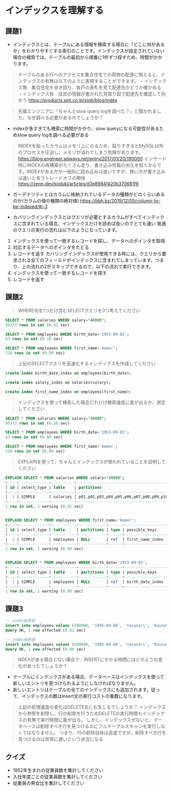 # インデックスを理解する
## 課題1
- インデックスとは、テーブルにある情報を検索する場合に「どこに何があるか」をわかりやすくする索引のことです。インデックスが設定されていない場合の検索では、テーブルの最初から順番に1件ずつ探すため、時間がかかります。
> テーブルのある行へのアクセスを集合住宅での荷物の配達に例えると、インデックスの有無は以下のように表現することができます。
> ・インデックス無　集合住宅を歩き回り、各戸の表札を見て配達先かどうか確かめる
> ・インデックス有　住民の情報が書かれた見取り図で配達先を確認して向かう
https://products.sint.co.jp/siob/blog/index

> 先輩エンジニアに「ちゃんとslow query logを調べた？」と聞かれました。なぜ調べる必要があるのでしょうか？
- indexが多すぎても検索に時間がかかり、slow queryになる可能性があるためslow query logを調べる必要がある
> INDEXを貼ったカラムはメモリ上にのるため、貼りすぎるとMySQL以外のプロセスを圧迫し、メモリが溢れてしまう危険があります。
https://blog.engineer.adways.net/entry/2017/01/20/190000
> インサート時にINDEXの再構築がたくさん走り、書き込み性能の劣化を招くからです。INDEXがある方が一般的に読み込みは速いですが、無い方が書き込みは速いと言うトレードオフの関係
https://zenn.dev/koduki/articles/d3e8984f420b370681f9


- ガーデナリティとはカラムに格納されているデータの種類がどのくらいあるのか(カラムの値の種類の絶対値)
https://bbh.bz/2019/12/05/column-to-be-indexed/#i-3

- カバリングインデックスとはクエリが必要とするカラムがすべてインデックスに含まれている場合、インデックスだけを読めば良いのでとても速い
普通のクエリの実行の流れは以下のようになっています。
1. インデックスを使って一致するレコードを探し、データへのポインタを取得
2. 対応するデータへのポインタをたどる
3. レコードを返す
カバリングインデックスが使用できる時には、クエリから要求される全てのフィールドがインデックスに含まれてしまっています。つまり、上の流れの2がスキップできるので、以下の流れで実行できます。
1. インデックスを使って一致するレコードを探す
2. レコードを返す

## 課題2
> WHERE句を1つだけ含むSELECTクエリを3つ考えてください

```sql
SELECT * FROM salaries WHERE salary="40000";
95373 rows in set (0.45 sec)

SELECT * FROM employees WHERE birth_date='1953-09-02';
63 rows in set (0.10 sec)

SELECT * FROM employees WHERE first_name='Aamer';
228 rows in set (0.09 sec)
```

> 上記のSELECTクエリを高速化するインデックスを作成してください
```sql
create index birth_date_index on employees(birth_date);

create index salary_index on salaries(salary);

create index first_name_index on employees(first_name);
```

> インデックスを使って検索した場合どれだけ検索速度に差が出るか、測定してください
```sql
SELECT * FROM salaries WHERE salary="40000";
95373 rows in set (0.18 sec)

SELECT * FROM employees WHERE birth_date='1953-09-02';
63 rows in set (0.00 sec)

SELECT * FROM employees WHERE first_name='Aamer';
228 rows in set (0.00 sec)
```

> EXPLAINを使って、ちゃんとインデックスが使われていることを証明してください
```sql
EXPLAIN SELECT * FROM salaries WHERE salary="40000";
+----+-------------+----------+-----------------------------------------------------------------------------+------+---------------+--------------+---------+-------+-------+----------+-------+
| id | select_type | table    | partitions                                                                  | type | possible_keys | key          | key_len | ref   | rows  | filtered | Extra |
+----+-------------+----------+-----------------------------------------------------------------------------+------+---------------+--------------+---------+-------+-------+----------+-------+
|  1 | SIMPLE      | salaries | p01,p02,p03,p04,p05,p06,p07,p08,p09,p10,p11,p12,p13,p14,p15,p16,p17,p18,p19 | ref  | salary_index  | salary_index | 4       | const | 95373 |   100.00 | NULL  |
+----+-------------+----------+-----------------------------------------------------------------------------+------+---------------+--------------+---------+-------+-------+----------+-------+
1 row in set, 1 warning (0.01 sec)


EXPLAIN SELECT * FROM employees WHERE first_name='Aamer';
+----+-------------+-----------+------------+------+------------------+------------------+---------+-------+------+----------+-------+
| id | select_type | table     | partitions | type | possible_keys    | key              | key_len | ref   | rows | filtered | Extra |
+----+-------------+-----------+------------+------+------------------+------------------+---------+-------+------+----------+-------+
|  1 | SIMPLE      | employees | NULL       | ref  | first_name_index | first_name_index | 44      | const |  228 |   100.00 | NULL  |
+----+-------------+-----------+------------+------+------------------+------------------+---------+-------+------+----------+-------+
1 row in set, 1 warning (0.00 sec)


EXPLAIN SELECT * FROM employees WHERE birth_date='1953-09-02';
+----+-------------+-----------+------------+------+------------------+------------------+---------+-------+------+----------+-------+
| id | select_type | table     | partitions | type | possible_keys    | key              | key_len | ref   | rows | filtered | Extra |
+----+-------------+-----------+------------+------+------------------+------------------+---------+-------+------+----------+-------+
|  1 | SIMPLE      | employees | NULL       | ref  | birth_date_index | birth_date_index | 3       | const |   63 |   100.00 | NULL  |
+----+-------------+-----------+------------+------+------------------+------------------+---------+-------+------+----------+-------+
1 row in set, 1 warning (0.00 sec)
```

## 課題3

```sql
-- index削除前
insert into employees values (500000, '1995-04-08', 'Yasunari', 'Kainuma', 'M', '2022-01-23');
Query OK, 1 row affected (0.01 sec)

-- index削除後
insert into employees values (500000, '1995-04-08', 'Yasunari', 'Kainuma', 'M', '2022-01-23');
Query OK, 1 row affected (0.00 sec)
```

> NDEXがある場合とない場合で、INSERTにかかる時間にはどのような変化があったでしょうか？
- テーブルにインデックスがある場合、データベースはインデックスを使って新しいエントリを見つけられるようにしなければなりません。
- 新しいエントリはテーブルの全てのインデックスにも追加されます。従って、インデックスの数はinsert文の実行コストの乗数になります。

> 上記の処理速度の変化はDELETE文にも生じるでしょうか？
インデックスから参照を削除し、行の削除を行うためDELETEの実行時間もインデックスの有無で実行時間に差が出る。
しかし、インデックスがないと、データベースは削除すべき行を見つけるのにフルテーブルスキャンを実行しなくてはなりません。
つまり、行の削除自体は高速ですが、削除すべき行を見つけるのは非常に遅いという状況になる

## クイズ
- 1952年生まれの従業員数を集計してください
- 入社年度ごとの従業員数を集計してください
- 従業員の男女比を集計してください
